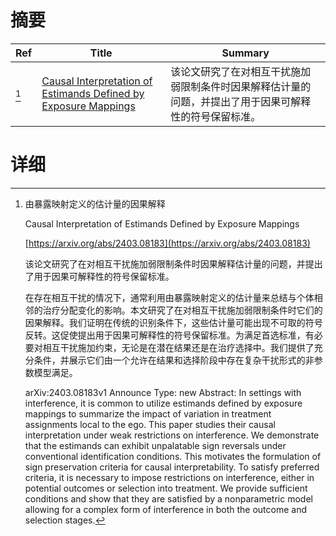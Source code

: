 # 摘要

| Ref | Title | Summary |
| --- | --- | --- |
| [^1] | [Causal Interpretation of Estimands Defined by Exposure Mappings](https://arxiv.org/abs/2403.08183) | 该论文研究了在对相互干扰施加弱限制条件时因果解释估计量的问题，并提出了用于因果可解释性的符号保留标准。 |

# 详细

[^1]: 由暴露映射定义的估计量的因果解释

    Causal Interpretation of Estimands Defined by Exposure Mappings

    [https://arxiv.org/abs/2403.08183](https://arxiv.org/abs/2403.08183)

    该论文研究了在对相互干扰施加弱限制条件时因果解释估计量的问题，并提出了用于因果可解释性的符号保留标准。

    

    在存在相互干扰的情况下，通常利用由暴露映射定义的估计量来总结与个体相邻的治疗分配变化的影响。本文研究了在对相互干扰施加弱限制条件时它们的因果解释。我们证明在传统的识别条件下，这些估计量可能出现不可取的符号反转。这促使提出用于因果可解释性的符号保留标准。为满足首选标准，有必要对相互干扰施加约束，无论是在潜在结果还是在治疗选择中。我们提供了充分条件，并展示它们由一个允许在结果和选择阶段中存在复杂干扰形式的非参数模型满足。

    arXiv:2403.08183v1 Announce Type: new  Abstract: In settings with interference, it is common to utilize estimands defined by exposure mappings to summarize the impact of variation in treatment assignments local to the ego. This paper studies their causal interpretation under weak restrictions on interference. We demonstrate that the estimands can exhibit unpalatable sign reversals under conventional identification conditions. This motivates the formulation of sign preservation criteria for causal interpretability. To satisfy preferred criteria, it is necessary to impose restrictions on interference, either in potential outcomes or selection into treatment. We provide sufficient conditions and show that they are satisfied by a nonparametric model allowing for a complex form of interference in both the outcome and selection stages.
    

